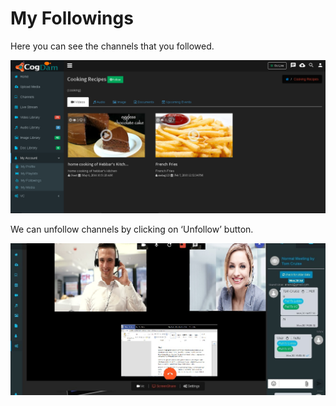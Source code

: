 # My Followings

Here you can see the channels that you followed.

![](../.gitbook/assets/image%20%2828%29.png)

We can unfollow channels by clicking on ‘Unfollow’ button.

![](../.gitbook/assets/image%20%28130%29.png)



